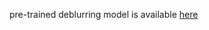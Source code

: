 pre-trained deblurring model is available [here](https://drive.google.com/drive/folders/1czMyfRTQDX3j3ErByYeZ1PM4GVLbJeGK?usp=sharing)